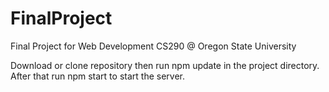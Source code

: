 # FinalProject
Final Project for Web Development CS290 @ Oregon State University


Download or clone repository then run npm update in the project directory. After that run npm start to start the server.

